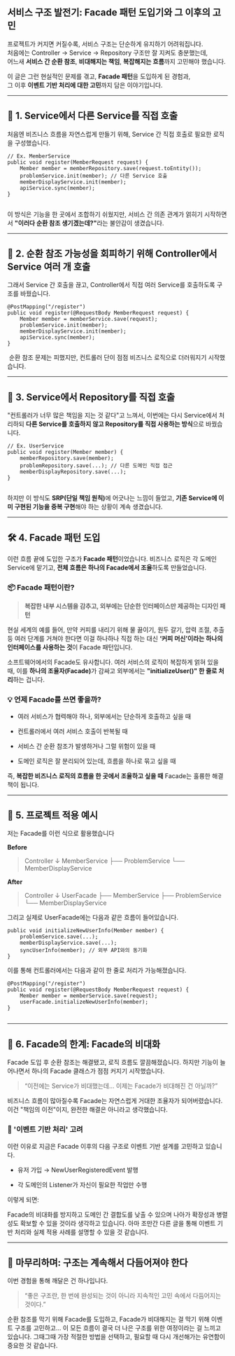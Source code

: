 <h2 id="서비스-구조-발전기-facade-패턴-도입기와-그-이후의-고민">서비스 구조 발전기: Facade 패턴 도입기와 그 이후의 고민</h2>
<p>프로젝트가 커지면 커질수록, 서비스 구조는 단순하게 유지하기 어려워집니다.<br />처음에는 Controller → Service → Repository 구조만 잘 지켜도 충분했는데,<br />어느새 <strong>서비스 간 순환 참조</strong>, <strong>비대해지는 책임</strong>, <strong>복잡해지는 흐름</strong>까지 고민해야 했습니다.</p>
<p>이 글은 그런 현실적인 문제를 겪고, <strong>Facade 패턴</strong>을 도입하게 된 경험과,<br />그 이후 <strong>이벤트 기반 처리에 대한 고민</strong>까지 담은 이야기입니다.</p>
<hr />
<h2 id="🧱-1-service에서-다른-service를-직접-호출">🧱 1. Service에서 다른 Service를 직접 호출</h2>
<p>처음엔 비즈니스 흐름을 자연스럽게 만들기 위해,
Service 간 직접 호출로 필요한 로직을 구성했습니다.</p>
<pre><code class="language-java">// Ex. MemberService
public void register(MemberRequest request) {
    Member member = memberRepository.save(request.toEntity());
    problemService.init(member); // 다른 Service 호출
    memberDisplayService.init(member);
    apiService.sync(member);
}</code></pre>
<p><img alt="" src="https://velog.velcdn.com/images/donggyu47/post/40a4e4e3-8f15-4863-b5c0-00e9e4a6e610/image.png" /></p>
<p>이 방식은 기능을 한 곳에서 조합하기 쉬웠지만,
서비스 간 의존 관계가 얽히기 시작하면서
<strong>&quot;이러다 순환 참조 생기겠는데?&quot;</strong>라는 불안감이 생겼습니다.</p>
<hr />
<h2 id="🧪-2-순환-참조-가능성을-회피하기-위해-controller에서-service-여러-개-호출">🧪 2. 순환 참조 가능성을 회피하기 위해 Controller에서 Service 여러 개 호출</h2>
<p>그래서 Service 간 호출을 끊고, Controller에서 직접 여러 Service를 호출하도록 구조를 바꿨습니다.</p>
<pre><code class="language-java">@PostMapping(&quot;/register&quot;)
public void register(@RequestBody MemberRequest request) {
    Member member = memberService.save(request);
    problemService.init(member);
    memberDisplayService.init(member);
    apiService.sync(member);
}</code></pre>
<p><img alt="" src="https://velog.velcdn.com/images/donggyu47/post/63e72f74-bfe0-4d5f-9590-312695c1060b/image.png" />
순환 참조 문제는 피했지만,
컨트롤러 단이 점점 비즈니스 로직으로 더러워지기 시작했습니다.</p>
<hr />
<h2 id="🧯-3-service에서-repository를-직접-호출">🧯 3. Service에서 Repository를 직접 호출</h2>
<p>&quot;컨트롤러가 너무 많은 책임을 지는 것 같다&quot;고 느껴서,
이번에는 다시 Service에서 처리하되 <strong>다른 Service를 호출하지 않고 Repository를 직접 사용하는 방식</strong>으로 바꿨습니다.</p>
<pre><code class="language-java">// Ex. UserService
public void register(Member member) {
    memberRepository.save(member);
    problemRepository.save(...); // 다른 도메인 직접 접근
    memberDisplayRepository.save(...);
}</code></pre>
<p><img alt="" src="https://velog.velcdn.com/images/donggyu47/post/0fce8095-8e83-4d59-b8df-32f808df4841/image.png" /></p>
<p>하지만 이 방식도 <strong>SRP(단일 책임 원칙)</strong>에 어긋나는 느낌이 들었고,
<strong>기존 Service에 이미 구현된 기능을 중복 구현</strong>해야 하는 상황이 계속 생겼습니다.</p>
<hr />
<h2 id="🛠-4-facade-패턴-도입">🛠 4. Facade 패턴 도입</h2>
<p>이런 흐름 끝에 도입한 구조가 <strong>Facade 패턴</strong>이었습니다.
비즈니스 로직은 각 도메인 Service에 맡기고,
<strong>전체 흐름은 하나의 Facade에서 조율</strong>하도록 만들었습니다.</p>
<h3 id="📦-facade-패턴이란">📦 Facade 패턴이란?</h3>
<blockquote>
<p><strong>복잡한 내부 시스템을 감추고,
외부에는 단순한 인터페이스만 제공하는 디자인 패턴</strong></p>
</blockquote>
<p>현실 세계의 예를 들어,
만약 커피를 내리기 위해 물 끓이기, 원두 갈기, 압력 조절, 추출 등 여러 단계를 거쳐야 한다면
이걸 하나하나 직접 하는 대신 <strong>‘커피 머신’이라는 하나의 인터페이스를 사용하는 것</strong>이 Facade 패턴입니다.</p>
<p>소프트웨어에서의 Facade도 유사합니다.
여러 서비스의 로직이 복잡하게 얽혀 있을 때, 이를 <strong>하나의 조율자(Facade)</strong>가 감싸고
외부에서는 <strong>&quot;initializeUser()&quot; 한 줄로 처리</strong>하는 겁니다.</p>
<h3 id="💡-언제-facade를-쓰면-좋을까">💡 언제 Facade를 쓰면 좋을까?</h3>
<ul>
<li><p>여러 서비스가 협력해야 하나, 외부에서는 단순하게 호출하고 싶을 때</p>
</li>
<li><p>컨트롤러에서 여러 서비스 호출이 반복될 때</p>
</li>
<li><p>서비스 간 순환 참조가 발생하거나 그럴 위험이 있을 때</p>
</li>
<li><p>도메인 로직은 잘 분리되어 있는데, 흐름을 하나로 묶고 싶을 때</p>
</li>
</ul>
<p>즉, <strong>복잡한 비즈니스 로직의 흐름을 한 곳에서 조율하고 싶을 때</strong> Facade는 훌륭한 해결책이 됩니다.</p>
<hr />
<h2 id="🔁-5-프로젝트-적용-예시">🔁 5. 프로젝트 적용 예시</h2>
<p>저는 Facade를 이런 식으로 활용했습니다</p>
<p><strong>Before</strong></p>
<blockquote>
<p>Controller
   ↓
MemberService
   ├── ProblemService
   └── MemberDisplayService</p>
</blockquote>
<p><strong>After</strong></p>
<blockquote>
<p>Controller
   ↓
UserFacade
   ├── MemberService
   ├── ProblemService
   └── MemberDisplayService</p>
</blockquote>
<p>그리고 실제로 UserFacade에는 다음과 같은 흐름이 들어있습니다.</p>
<pre><code class="language-java">public void initializeNewUserInfo(Member member) {
    problemService.save(...);
    memberDisplayService.save(...);
    syncUserInfo(member); // 외부 API와의 동기화
}
</code></pre>
<p>이를 통해 컨트롤러에서는 다음과 같이 한 줄로 처리가 가능해졌습니다.</p>
<pre><code class="language-java">@PostMapping(&quot;/register&quot;)
public void register(@RequestBody MemberRequest request) {
    Member member = memberService.save(request);
    userFacade.initializeNewUserInfo(member);
}</code></pre>
<p><img alt="" src="https://velog.velcdn.com/images/donggyu47/post/a25ad43a-cc70-4847-975c-7e4f47854cc8/image.png" /></p>
<hr />
<h2 id="🤯-6-facade의-한계-facade의-비대화">🤯 6. Facade의 한계: Facade의 비대화</h2>
<p>Facade 도입 후 순환 참조는 해결됐고, 로직 흐름도 깔끔해졌습니다.
하지만 기능이 늘어나면서 하나의 Facade 클래스가 점점 커지기 시작했습니다.</p>
<blockquote>
<p>“이전에는 Service가 비대했는데…
이제는 Facade가 비대해진 건 아닐까?”</p>
</blockquote>
<p>비즈니스 흐름이 많아질수록 Facade는 자연스럽게 거대한 조율자가 되어버렸습니다.
이건 &quot;책임의 이전&quot;이지, 완전한 해결은 아니라고 생각했습니다.</p>
<h3 id="🧭-이벤트-기반-처리-고려">🧭 '이벤트 기반 처리' 고려</h3>
<p>이런 이유로 지금은 Facade 이후의 다음 구조로 이벤트 기반 설계를 고민하고 있습니다.</p>
<ul>
<li><p>유저 가입 → NewUserRegisteredEvent 발행</p>
</li>
<li><p>각 도메인의 Listener가 자신이 필요한 작업만 수행</p>
</li>
</ul>
<p>이렇게 되면:</p>
<p>Facade의 비대화를 방지하고 도메인 간 결합도를 낮출 수 있으며
나아가 확장성과 병렬성도 확보할 수 있을 것이라 생각하고 있습니다.
아마 조만간 다른 글을 통해 이벤트 기반 처리와 실제 적용 사례를 설명할 수 있을 것 같습니다.</p>
<hr />
<h2 id="🧠-마무리하며-구조는-계속해서-다듬어져야-한다">🧠 마무리하며: 구조는 계속해서 다듬어져야 한다</h2>
<p>이번 경험을 통해 깨달은 건 하나입니다.</p>
<blockquote>
<p>“좋은 구조란, 한 번에 완성되는 것이 아니라 지속적인 고민 속에서 다듬어지는 것이다.”</p>
</blockquote>
<p>순환 참조를 막기 위해 Facade를 도입하고,
Facade가 비대해지는 걸 막기 위해 이벤트 구조를 고민하고...
이 모든 흐름이 결국 더 나은 구조를 위한 여정이라는 걸 느끼고 있습니다.
그때그때 가장 적절한 방법을 선택하고, 필요할 때 다시 개선해가는 유연함이 중요한 것 같습니다.</p>